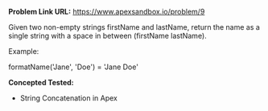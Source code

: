 **Problem Link URL:** https://www.apexsandbox.io/problem/9

Given two non-empty strings firstName and lastName, return the name as a single string with a space in between (firstName lastName).

Example:

formatName('Jane', 'Doe') = 'Jane Doe'

**Concepted Tested:**
- String Concatenation in Apex
